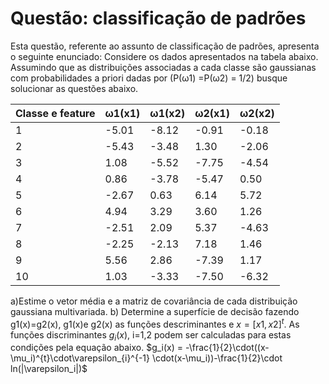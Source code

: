 # Questão: classificação de padrões
Esta questão, referente ao assunto de classificação de padrões, apresenta o seguinte enunciado:
Considere os dados apresentados na tabela abaixo. Assumindo que as distribuições associadas a cada classe são gaussianas com probabilidades a priori dadas por (P(ω1) =P(ω2) = 1/2) busque solucionar as questões abaixo.

Classe e feature |ω1(x1)|ω1(x2)|ω2(x1)|ω2(x2)
-----------------|------|------|------|------
1                |-5.01 |-8.12 |-0.91 |-0.18
2                |-5.43 |-3.48 |1.30  |-2.06
3                |1.08  |-5.52 |-7.75 |-4.54
4                |0.86  |-3.78 |-5.47 |0.50
5                |-2.67 |0.63  |6.14  |5.72
6                |4.94  |3.29  |3.60  |1.26
7                |-2.51 |2.09  |5.37  |-4.63
8                |-2.25 |-2.13 |7.18  |1.46
9                |5.56  |2.86  |-7.39 |1.17
10               |1.03  |-3.33 |-7.50 |-6.32

a)Estime o vetor média e a matriz de covariância de cada distribuição gaussiana multivariada.
b) Determine a superfície de decisão fazendo g1(x)=g2(x), g1(x)e g2(x) as funções descriminantes e $x=[x1,x2]^{t}$. As funções discriminantes $g_{i}(x)$, i=1,2 podem ser calculadas para estas condições pela equação abaixo.
$g_i(x) = -\frac{1}{2}\cdot((x-\mu_i)^{t}\cdot\varepsilon_{i}^{-1} \cdot(x-\mu_i))-\frac{1}{2}\cdot ln(|\varepsilon_i|)$
